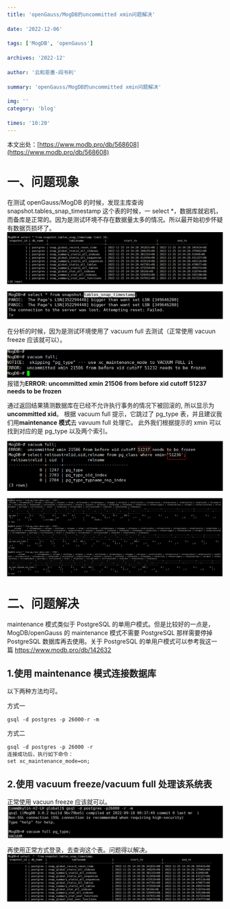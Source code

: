 ```yaml
---
title: 'openGauss/MogDB的uncommitted xmin问题解决'

date: '2022-12-06'

tags: ['MogDB', 'openGauss']

archives: '2022-12'

author: '云和恩墨-阎书利'

summary: 'openGauss/MogDB的uncommitted xmin问题解决'

img: ''
category: 'blog'

times: '10:20'
---
```


本文出处：[https://www.modb.pro/db/568608](https://www.modb.pro/db/568608)

# 一、问题现象

在测试 openGauss/MogDB 的时候，发现主库查询 snapshot.tables_snap_timestamp 这个表的时候，一 select \*，数据库就宕机，而备库是正常的。因为是测试环境不存在数据量太多的情况。所以最开始初步怀疑有数据页损坏了。
![image.png](./figures/20221128-2b679570-f743-4341-a996-f311d3bc4b1b.png)

![image.png](./figures/20221128-73b5c73f-0c3d-4fab-a60e-a07c64c79dce.png)

在分析的时候，因为是测试环境使用了 vacuum full 去测试（正常使用 vacuun freeze 应该就可以）。

![企业微信截图_16696231952582.png](./figures/20221128-df539708-f0e4-4cc5-b2aa-92b0cf392561.png)
报错为**ERROR: uncommitted xmin 21506 from before xid cutoff 51237 needs to be frozen**

通过返回结果猜测数据库在已经不允许执行事务的情况下被回滚的, 所以显示为**uncommitted xid**。
根据 vacuum full 提示，它跳过了 pg_type 表，并且建议我们用**maintenance 模式**去 vavuum full 处理它。
此外我们根据提示的 xmin 可以找到对应的是 pg_type 以及两个索引。

![image.png](./figures/20221128-060116c4-1020-498a-b969-0e12ff7578d9.png)

![image.png](./figures/20221128-5f8df34e-1e6d-424b-9475-fe322fe9d8b8.png)

# 二、问题解决

maintenance 模式类似于 PostgreSQL 的单用户模式。但是比较好的一点是，MogDB/openGauss 的 maintenance 模式不需要 PostgreSQL 那样需要停掉 PostgreSQL 数据库再去使用。关于 PostgreSQL 的单用户模式可以参考我这一篇 https://www.modb.pro/db/142632

## 1.使用 maintenance 模式连接数据库

以下两种方法均可。

方式一

```
gsql -d postgres -p 26000-r -m
```

方式二

```
gsql -d postgres -p 26000 -r
连接成功后，执行如下命令：
set xc_maintenance_mode=on;
```

## 2.使用 vacuum freeze/vacuum full 处理该系统表

正常使用 vacuun freeze 应该就可以。
![image.png](./figures/20221128-34f13a86-ab0a-4852-9dc9-20fb18d13fcc.png)

再使用正常方式登录，去查询这个表。问题得以解决。
![image.png](./figures/20221128-7e27b0e1-3988-4ea5-9386-ab6cdcf3349b.png)
